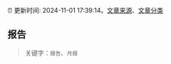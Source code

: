 :alarm_clock: 更新时间: 2024-11-01 17:39:14。[文章来源](/README.md)、[文章分类](/TAGS.md)

## 报告


> 关键字：`报告`、`月报`



